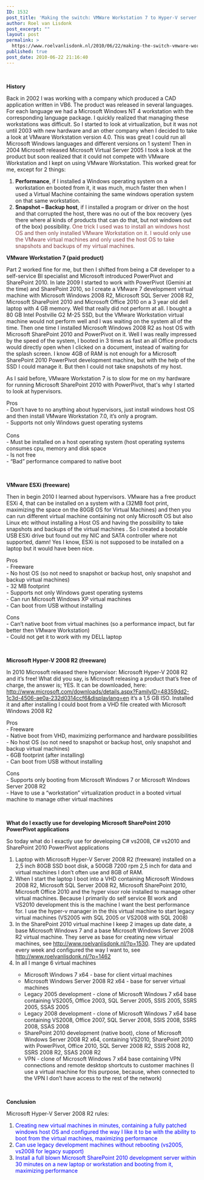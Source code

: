```yaml
---
ID: 1532
post_title: 'Making the switch: VMWare Workstation 7 to Hyper-V server for performance reasons (PowerPivot on SharePoint 2010)'
author: Roel van Lisdonk
post_excerpt: ""
layout: post
permalink: >
  https://www.roelvanlisdonk.nl/2010/06/22/making-the-switch-vmware-workstation-7-to-hyper-v-server-for-performance-reasons-powerpivot-on-sharepoint-2010/
published: true
post_date: 2010-06-22 21:16:40
---
```

<p>&#160;</p>  <p><strong>History</strong></p>  <p align="left">Back in 2002 I was working with a company which produced a CAD application written in VB6. The product was released in several languages. For each language we had a Microsoft Windows NT 4 workstation with the corresponding language package. I quickly realized that managing these workstations was difficult. So I started to look at virtualization, but it was not until 2003 with new hardware and an other company when I decided to take a look at VMware Workstation version 4.0. This was great I could run all Microsoft Windows languages and different versions on 1 system! Then in 2004 Microsoft released Microsoft Virtual Server 2005 I took a look at the product but soon realized that it could not compete with VMware Workstation and I kept on using VMware Workstation. This worked great for me, except for 2 things:</p>  <ol>   <li>     <div align="left"><strong>Performance</strong>, if I installed a Windows operating system on a workstation en booted from it, it was much, much faster then when I used a Virtual Machine containing the same windows operation system on that same workstation.</div>   </li>    <li>     <div align="left"><strong>Snapshot – Backup host</strong>, if I installed a program or driver on the host and that corrupted the host, there was no out of the box recovery (yes there where al kinds of products that can do that, but not windows out of the box) possibility. <font color="#804040">One trick I used was to install an windows host OS and then only installed VMware Workstation on it. I would only use the VMware virtual machines and only used the host OS to take snapshots and backups of my virtual machines.</font></div>   </li> </ol>  <p align="left"><font color="#804040"></font></p>  <p align="left"><strong>VMware Workstation 7 (paid product)</strong></p>  <p align="left">Part 2 worked fine for me, but then I shifted from being a C# developer to a self-service BI specialist and Microsoft introduced PowerPivot and SharePoint 2010. In late 2009 I started to work with PowerPivot (Gemini at the time) and SharePoint 2010, so I create a VMware 7 development virtual machine with Microsoft Windows 2008 R2, Microsoft SQL Server 2008 R2, Microsoft SharePoint 2010 and Microsoft Office 2010 on a 3 year old dell laptop with 4 GB memory. Well that really did not perform at all. I bought a 80 GB Intel Postville G2 M-25 SSD, but the VMware Workstation virtual machine would not perform well and I was waiting on the system all of the time. Then one time I installed Microsoft Windows 2008 R2 as host OS with Microsoft SharePoint 2010 and PowerPivot on it. Well I was really impressed by the speed of the system, I booted in 3 times as fast an all Office products would directly open when I clicked on a document, instead of waiting for the splash screen. I know 4GB of RAM is not enough for a Microsoft SharePoint 2010 PowerPivot development machine, but with the help of the SSD I could manage it. But then I could not take snapshots of my host. </p>  <p align="left">As I said before, VMware Workstation 7 is to slow for me on my hardware for running Microsoft SharePoint 2010 with PowerPivot, that's why I started to look at hypervisors.</p>  <p align="left">Pros   <br />- Don’t have to no anything about hypervisors, just install windows host OS and then install VMware Workstation 7.0, it’s only a program.    <br />- Supports not only Windows guest operating systems    <br />    <br />Cons    <br />- Must be installed on a host operating system (host operating systems consumes cpu, memory and disk space    <br />- Is not free    <br />- “Bad” performance compared to native boot</p>  <p align="left">&#160;</p>  <p align="left"><strong>VMware ESXi (freeware)</strong></p>  <p align="left">Then in begin 2010 I learned about hypervisors. VMware has a free product ESXi 4, that can be installed on a system with a (32MB foot print, maximizing the space on the 80GB OS for Virtual Machines) and then you can run different virtual machine containing not only Microsoft OS but also Linux etc without installing a Host OS and having the possibility to take snapshots and backups of the virtual machines . So I created a bootable USB ESXi drive but found out my NIC and SATA controller where not supported, damn! Yes I know, ESXi is not supposed to be installed on a laptop but it would have been nice.</p>  <p align="left">Pros   <br />- Freeware    <br />- No host OS (so not need to snapshot or backup host, only snapshot and backup virtual machines)    <br />- 32 MB footprint    <br />- Supports not only Windows guest operating systems    <br />- Can run Microsoft Windows XP virtual machines     <br />- Can boot from USB without installing</p>  <p align="left">Cons   <br />- Can’t native boot from virtual machines (so a performance impact, but far better then VMware Workstation)    <br />- Could not get it to work with my DELL laptop</p>  <p align="left">&#160;</p>  <p align="left"><strong>Microsoft Hyper-V 2008 R2 (freeware)</strong></p>  <p align="left">In 2010 Microsoft released there hypervisor: Microsoft Hyper-V 2008 R2 and it’s free! What did you say, is Microsoft releasing a product that’s free of charge, the answer is; YES. It can be downloaded, here: <a title="http://www.microsoft.com/downloads/details.aspx?FamilyID=48359dd2-1c3d-4506-ae0a-232d0314ccf6&amp;displaylang=en" href="http://www.microsoft.com/downloads/details.aspx?FamilyID=48359dd2-1c3d-4506-ae0a-232d0314ccf6&amp;displaylang=en">http://www.microsoft.com/downloads/details.aspx?FamilyID=48359dd2-1c3d-4506-ae0a-232d0314ccf6&amp;displaylang=en</a> it’s a 1,5 GB ISO. Installed it and after installing I could boot from a VHD file created with Microsoft Windows 2008 R2</p>  <p align="left">Pros   <br />- Freeware    <br />- Native boot from VHD, maximizing performance and hardware possibilities    <br />- No host OS (so not need to snapshot or backup host, only snapshot and backup virtual machines)    <br />- 6GB footprint (after installing)    <br />- Can boot from USB without installing</p>  <p align="left">Cons   <br />- Supports only booting from Microsoft Windows 7 or Microsoft Windows Server 2008 R2    <br />- Have to use a “workstation” virtualization product in a booted virtual machine to manage other virtual machines</p>  <p align="left">&#160;</p>  <p align="left"><strong>What do I exactly use for developing Microsoft SharePoint 2010 PowerPivot applications</strong></p>  <p align="left">So today what do I exactly use for developing C# vs2008, C# vs2010 and SharePoint 2010 PowerPivot applications</p>  <ol>   <li>     <div align="left">Laptop with Microsoft Hyper-V Server 2008 R2 (freeware) installed on a 2,5 inch 80GB SSD boot disk, a 500GB 7200 rpm 2,5 inch for data and virtual machines I don’t often use and 8GB of RAM.</div>   </li>    <li>     <div align="left">When I start the laptop I boot into a VHD containing Microsoft Windows 2008 R2, Microsoft SQL Server 2008 R2, Microsoft SharePoint 2010, Microsoft Office 2010 and the hyper visor role installed to manage other virtual machines. Because I primarily do self service BI work and VS2010 development this is the machine I want the best performance for. I use the hyper-v manager in the this virtual machine to start legacy virtual machines (VS2005 with SQL 2005 or VS2008 with SQL 2008)</div>   </li>    <li>     <div align="left">In the SharePoint 2010 virtual machine I keep 2 images up date date, a base Microsoft Windows 7 and a base Microsoft Windows Server 2008 R2 virtual machine. They serve as base for creating new virtual machines, see <a title="http://www.roelvanlisdonk.nl/?p=1530" href="http://www.roelvanlisdonk.nl/?p=1530">http://www.roelvanlisdonk.nl/?p=1530</a>. They are updated every week and configured the way I want to, see <a title="http://www.roelvanlisdonk.nl/?p=1462" href="http://www.roelvanlisdonk.nl/?p=1462">http://www.roelvanlisdonk.nl/?p=1462</a></div>   </li>    <li>     <div align="left">In all I mange 6 virtual machines</div>   </li>    <ul>     <li>       <div align="left">Microsoft Windows 7 x64 - base for client virtual machines</div>     </li>      <li>       <div align="left">Microsoft Windows Server 2008 R2 x64 - base for server virtual machines</div>     </li>      <li>       <div align="left">Legacy 2005 development - clone of Microsoft Windows 7 x64 base containing VS2005, Office 2003, SQL Server 2005, SSIS 2005, SSRS 2005, SSAS 2005</div>     </li>      <li>       <div align="left">Legacy 2008 development - clone of Microsoft Windows 7 x64 base containing VS2008, Office 2007, SQL Server 2008, SSIS 2008, SSRS 2008, SSAS 2008</div>     </li>      <li>       <div align="left">SharePoint 2010 development (native boot), clone of Microsoft Windows Server 2008 R2 x64, containing VS2010, SharePoint 2010 with PowerPivot, Office 2010, SQL Server 2008 R2, SSIS 2008 R2, SSRS 2008 R2, SSAS 2008 R2</div>     </li>      <li>       <div align="left">VPN - clone of Microsoft Windows 7 x64 base containing VPN connections and remote desktop shortcuts to customer machines (I use a virtual machine for this purpose, because, when connected to the VPN I don’t have access to the rest of the network)</div>     </li>   </ul> </ol>  <p align="left">&#160;</p>  <p align="left"><strong>Conclusion</strong></p>  <p align="left">Microsoft Hyper-V Server 2008 R2 rules:</p>  <ol>   <li>     <div align="left"><font color="#0000ff">Creating new virtual machines in minutes, containing a fully patched windows host OS and configured the way I like it to be with the ability to boot from the virtual machines, maximizing performance</font></div>   </li>    <li>     <div align="left"><font color="#0000ff">Can use legacy development machines without rebooting (vs2005, vs2008 for legacy support)</font></div>   </li>    <li>     <div align="left"><font color="#0000ff">Install a full blown Microsoft SharePoint 2010 development server within 30 minutes on a new laptop or workstation and booting from it, maximizing performance</font></div>   </li> </ol>
